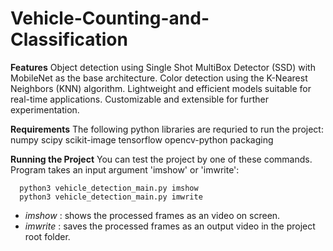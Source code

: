 # Vehicle-Counting-and-Classification

**Features**
Object detection using Single Shot MultiBox Detector (SSD) with MobileNet as the base architecture.
Color detection using the K-Nearest Neighbors (KNN) algorithm.
Lightweight and efficient models suitable for real-time applications.
Customizable and extensible for further experimentation.

**Requirements**
The following python libraries are requried to run the project:
    numpy
    scipy
    scikit-image
    tensorflow
    opencv-python
    packaging

**Running the Project**
You can test the project by one of these commands. Program takes an input argument 'imshow' or 'imwrite':

      python3 vehicle_detection_main.py imshow
      python3 vehicle_detection_main.py imwrite
- *imshow*  : shows the processed frames as an video on screen.
- *imwrite* : saves the processed frames as an output video in the project root folder.
